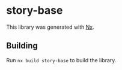 # story-base

This library was generated with [Nx](https://nx.dev).

## Building

Run `nx build story-base` to build the library.
